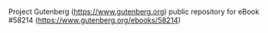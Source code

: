 Project Gutenberg (https://www.gutenberg.org) public repository for
eBook #58214 (https://www.gutenberg.org/ebooks/58214)
